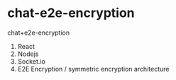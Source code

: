 # chat-e2e-encryption
chat+e2e-encryption

1) React
2) Nodejs 
3) Socket.io
4) E2E Encryption / symmetric encryption architecture
